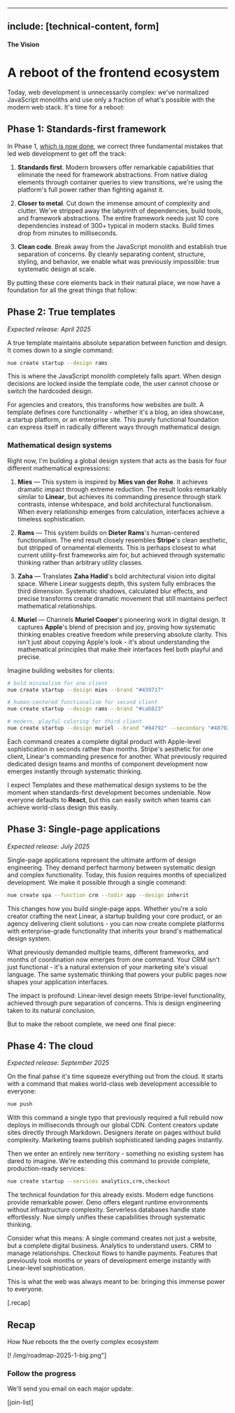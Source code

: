 
---
include: [technical-content, form]
---

#### The Vision
# A reboot of the frontend ecosystem
Today, web development is unnecessarily complex: we've normalized JavaScript monoliths and use only a fraction of what's possible with the modern web stack. It's time for a reboot:


## Phase 1: Standards-first framework
In Phase 1, [which is now done](/blog/standards-first-web-framework/), we correct three fundamental mistakes that led web development to get off the track:

1. **Standards first**. Modern browsers offer remarkable capabilities that eliminate the need for framework abstractions. From native dialog elements through container queries to view transitions, we're using the platform's full power rather than fighting against it.

2. **Closer to metal**. Cut down the immense amount of complexity and clutter. We've stripped away the labyrinth of dependencies, build tools, and framework abstractions. The entire framework needs just 10 core dependencies instead of 300+ typical in modern stacks. Build times drop from minutes to milliseconds.

3. **Clean code**. Break away from the JavaScript monolith and establish true separation of concerns. By cleanly separating content, structure, styling, and behavior, we enable what was previously impossible: true systematic design at scale.

By putting these core elements back in their natural place, we now have a foundation for all the great things that follow:



## Phase 2: True templates
_Expected release: April 2025_

A true template maintains absolute separation between function and design. It comes down to a single command:

``` sh
nue create startup --design rams
```
This is where the JavaScript monolith completely falls apart. When design decisions are locked inside the template code, the user cannot choose or switch the hardcoded design.

For agencies and creators, this transforms how websites are built. A template defines core functionality - whether it's a blog, an idea showcase, a startup platform, or an enterprise site. This purely functional foundation can express itself in radically different ways through mathematical design.

### Mathematical design systems
Right now, I'm building a global design system that acts as the basis for four different mathematical expressions:

1. **Mies** — This system is inspired by **Mies van der Rohe**. It achieves dramatic impact through extreme reduction. The result looks remarkably similar to **Linear**, but achieves its commanding presence through stark contrasts, intense whitespace, and bold architectural functionalism. When every relationship emerges from calculation, interfaces achieve a timeless sophistication.

2. **Rams** — This system builds on **Dieter Rams**'s human-centered functionalism. The end result closely resembles **Stripe**'s clean aesthetic, but stripped of ornamental elements. This is perhaps closest to what current utility-first frameworks aim for, but achieved through systematic thinking rather than arbitrary utility classes.

3. **Zaha** — Translates **Zaha Hadid**'s bold architectural vision into digital space. Where Linear suggests depth, this system fully embraces the third dimension. Systematic shadows, calculated blur effects, and precise transforms create dramatic movement that still maintains perfect mathematical relationships.

4. **Muriel** — Channels **Muriel Cooper**'s pioneering work in digital design. It captures **Apple**'s blend of precision and joy, proving how systematic thinking enables creative freedom while preserving absolute clarity. This isn't just about copying Apple's look - it's about understanding the mathematical principles that make their interfaces feel both playful and precise.

Imagine building websites for clients:

``` sh
# bold minimalism for one client
nue create startup --design mies --brand "#439717"

# human-centered functionalism for second client
nue create startup --design rams --brand "#cab823"

# modern, playful coloring for third client
nue create startup --design muriel --brand "#84792" --secondary "#487924"
```

Each command creates a complete digital product with Apple-level sophistication in seconds rather than months. Stripe's aesthetic for one client, Linear's commanding presence for another. What previously required dedicated design teams and months of component development now emerges instantly through systematic thinking.

I expect Templates and these mathematical design systems to be the moment when standards-first development becomes undeniable. Now everyone defaults to **React**, but this can easily switch when teams can achieve world-class design this easily.



## Phase 3: Single-page applications
_Expected release: July 2025_

Single-page applications represent the ultimate artform of design engineering. They demand perfect harmony between systematic design and complex functionality. Today, this fusion requires months of specialized development. We make it possible through a single command:


``` sh
nue create spa --function crm --todir app --design inherit
```

This changes how you build single-page apps. Whether you're a solo creator crafting the next Linear, a startup building your core product, or an agency delivering client solutions - you can now create complete platforms with enterprise-grade functionality that inherits your brand's mathematical design system.

What previously demanded multiple teams, different frameworks, and months of coordination now emerges from one command. Your CRM isn't just functional - it's a natural extension of your marketing site's visual language. The same systematic thinking that powers your public pages now shapes your application interfaces.

The impact is profound: Linear-level design meets Stripe-level functionality, achieved through pure separation of concerns. This is design engineering taken to its natural conclusion.

But to make the reboot complete, we need one final piece:



## Phase 4: The cloud
_Expected release: September 2025_

On the final pahse it's time squeeze everything out from the cloud. It starts with a command that makes world-class web development accessible to everyone:

``` sh
nue push
```

With this command a single typo that previously required a full rebuild now deploys in milliseconds through our global CDN. Content creators update sites directly through Markdown. Designers iterate on pages without build complexity. Marketing teams publish sophisticated landing pages instantly.

Then we enter an entirely new territory - something no existing system has dared to imagine. We're extending this command to provide complete, production-ready services:

``` sh
nue create startup --services analytics,crm,checkout
```

The technical foundation for this already exists. Modern edge functions provide remarkable power. Deno offers elegant runtime environments without infrastructure complexity. Serverless databases handle state effortlessly. Nue simply unifies these capabilities through systematic thinking.

Consider what this means: A single command creates not just a website, but a complete digital business. Analytics to understand users. CRM to manage relationships. Checkout flows to handle payments. Features that previously took months or years of development emerge instantly with Linear-level sophistication.

This is what the web was always meant to be: bringing this immense power to everyone.


[.recap]
  ## Recap
  How Nue reboots the the overly complex ecosystem

  [! /img/roadmap-2025-1-big.png"]

  ### Follow the progress
  We'll send you email on each major update:

  [join-list]